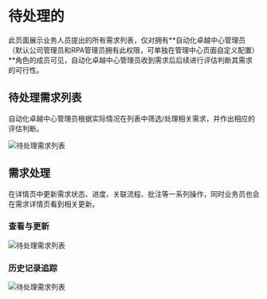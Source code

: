 # 待处理的

此页面展示业务人员提出的所有需求列表，仅对拥有**自动化卓越中心管理员（默认公司管理员和RPA管理员拥有此权限，可单独在管理中心页面自定义配置）**角色的成员可见，自动化卓越中心管理员收到需求后后续进行评估判断其需求的可行性。


## 待处理需求列表

自动化卓越中心管理员根据实际情况在列表中筛选/处理相关需求，并作出相应的评估判断。

![待处理需求列表](https://docimages.blob.core.chinacloudapi.cn/images/Console/COE/TODO1.png)


## 需求处理

在详情页中更新需求状态、进度、关联流程、批注等一系列操作，同时业务员也会在需求详情页看到相关更新。


### 查看与更新

![待处理需求列表](https://docimages.blob.core.chinacloudapi.cn/images/Console/COE/TODO2.png)

### 历史记录追踪

![待处理需求列表](https://docimages.blob.core.chinacloudapi.cn/images/Console/COE/TODO3.png)